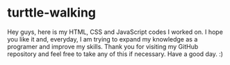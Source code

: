 # turttle-walking

Hey guys, here is my HTML, CSS and JavaScript codes I worked on. I hope you like it and, everyday, I am trying to expand my knowledge as a programer and improve my skills. Thank you for visiting my GitHub repository and feel free to take any of this if necessary. Have a good day. :)
